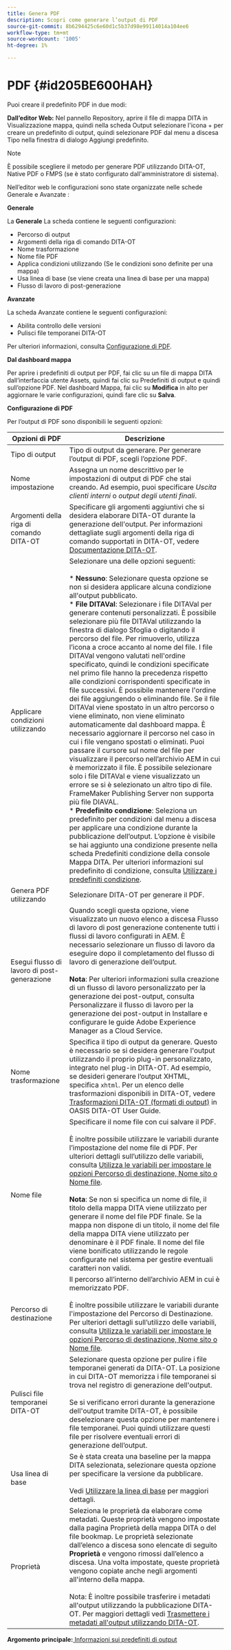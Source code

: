 ```yaml
---
title: Genera PDF
description: Scopri come generare l’output di PDF
source-git-commit: 8b6294425c6e60d1c5b37d98e99114014a104ee6
workflow-type: tm+mt
source-wordcount: '1005'
ht-degree: 1%

---
```



# PDF {#id205BE600HAH}

Puoi creare il predefinito PDF in due modi:

**Dall’editor Web:** Nel pannello Repository, aprire il file di mappa DITA in Visualizzazione mappa, quindi nella scheda Output selezionare l&#39;icona + per creare un predefinito di output, quindi selezionare PDF dal menu a discesa Tipo nella finestra di dialogo Aggiungi predefinito.

>[!NOTE]
>
> È possibile scegliere il metodo per generare PDF utilizzando DITA-OT, Native PDF o FMPS \(se è stato configurato dall&#39;amministratore di sistema\).

Nell’editor web le configurazioni sono state organizzate nelle schede Generale e Avanzate :

**Generale**

La **Generale** La scheda contiene le seguenti configurazioni:

- Percorso di output
- Argomenti della riga di comando DITA-OT
- Nome trasformazione
- Nome file PDF
- Applica condizioni utilizzando \(Se le condizioni sono definite per una mappa\)
- Usa linea di base \(se viene creata una linea di base per una mappa\)
- Flusso di lavoro di post-generazione

**Avanzate**

La scheda Avanzate contiene le seguenti configurazioni:

- Abilita controllo delle versioni
- Pulisci file temporanei DITA-OT

Per ulteriori informazioni, consulta [Configurazione di PDF](#id231KIM004X1).

**Dal dashboard mappa**

Per aprire i predefiniti di output per PDF, fai clic su un file di mappa DITA dall’interfaccia utente Assets, quindi fai clic su Predefiniti di output e quindi sull’opzione PDF. Nel dashboard Mappa, fai clic su **Modifica** in alto per aggiornare le varie configurazioni, quindi fare clic su **Salva**.

**Configurazione di PDF**

Per l’output di PDF sono disponibili le seguenti opzioni:

| Opzioni di PDF | Descrizione |
| --- | --- |
| Tipo di output | Tipo di output da generare. Per generare l’output di PDF, scegli l’opzione PDF. |
| Nome impostazione | Assegna un nome descrittivo per le impostazioni di output di PDF che stai creando. Ad esempio, puoi specificare _Uscita clienti interni_ o _output degli utenti finali_. |
| Argomenti della riga di comando DITA-OT | Specificare gli argomenti aggiuntivi che si desidera elaborare DITA-OT durante la generazione dell&#39;output. Per informazioni dettagliate sugli argomenti della riga di comando supportati in DITA-OT, vedere [Documentazione DITA-OT](https://www.dita-ot.org/). |
| Applicare condizioni utilizzando | Selezionare una delle opzioni seguenti:<br><br>* **Nessuno**: Selezionare questa opzione se non si desidera applicare alcuna condizione all&#39;output pubblicato.<br>* **File DITAVal**: Selezionare i file DITAVal per generare contenuti personalizzati. È possibile selezionare più file DITAVal utilizzando la finestra di dialogo Sfoglia o digitando il percorso del file. Per rimuoverlo, utilizza l’icona a croce accanto al nome del file. I file DITAVal vengono valutati nell&#39;ordine specificato, quindi le condizioni specificate nel primo file hanno la precedenza rispetto alle condizioni corrispondenti specificate in file successivi. È possibile mantenere l&#39;ordine dei file aggiungendo o eliminando file. Se il file DITAVal viene spostato in un altro percorso o viene eliminato, non viene eliminato automaticamente dal dashboard mappa. È necessario aggiornare il percorso nel caso in cui i file vengano spostati o eliminati. Puoi passare il cursore sul nome del file per visualizzare il percorso nell’archivio AEM in cui è memorizzato il file. È possibile selezionare solo i file DITAVal e viene visualizzato un errore se si è selezionato un altro tipo di file. FrameMaker Publishing Server non supporta più file DIAVAL.<br>* **Predefinito condizione**: Seleziona un predefinito per condizioni dal menu a discesa per applicare una condizione durante la pubblicazione dell’output. L’opzione è visibile se hai aggiunto una condizione presente nella scheda Predefiniti condizione della console Mappa DITA. Per ulteriori informazioni sul predefinito di condizione, consulta [Utilizzare i predefiniti condizione](generate-output-use-condition-presets.md#id1825FL004PN). |
| Genera PDF utilizzando | Selezionare DITA-OT per generare il PDF. |
| Esegui flusso di lavoro di post-generazione | Quando scegli questa opzione, viene visualizzato un nuovo elenco a discesa Flusso di lavoro di post generazione contenente tutti i flussi di lavoro configurati in AEM. È necessario selezionare un flusso di lavoro da eseguire dopo il completamento del flusso di lavoro di generazione dell’output.<br><br>**Nota**: Per ulteriori informazioni sulla creazione di un flusso di lavoro personalizzato per la generazione dei post-output, consulta Personalizzare il flusso di lavoro per la generazione dei post-output in Installare e configurare le guide Adobe Experience Manager as a Cloud Service. |
| Nome trasformazione | Specifica il tipo di output da generare. Questo è necessario se si desidera generare l&#39;output utilizzando il proprio plug-in personalizzato, integrato nel plug-in DITA-OT. Ad esempio, se desideri generare l’output XHTML, specifica `xhtml`. Per un elenco delle trasformazioni disponibili in DITA-OT, vedere [Trasformazioni DITA-OT (formati di output)](http://www.dita-ot.org/2.3/user-guide/AvailableTransforms.html) in OASIS DITA-OT User Guide. |
| Nome file | Specificare il nome file con cui salvare il PDF.<br><br>È inoltre possibile utilizzare le variabili durante l’impostazione del nome file di PDF. Per ulteriori dettagli sull’utilizzo delle variabili, consulta [Utilizza le variabili per impostare le opzioni Percorso di destinazione, Nome sito o Nome file](generate-output-use-variables.md#id18BUG70K05Z).<br><br>**Nota**: Se non si specifica un nome di file, il titolo della mappa DITA viene utilizzato per generare il nome del file PDF finale. Se la mappa non dispone di un titolo, il nome del file della mappa DITA viene utilizzato per denominare è il PDF finale. Il nome del file viene bonificato utilizzando le regole configurate nel sistema per gestire eventuali caratteri non validi. |
| Percorso di destinazione | Il percorso all’interno dell’archivio AEM in cui è memorizzato PDF.<br><br>È inoltre possibile utilizzare le variabili durante l&#39;impostazione del Percorso di Destinazione. Per ulteriori dettagli sull’utilizzo delle variabili, consulta [Utilizza le variabili per impostare le opzioni Percorso di destinazione, Nome sito o Nome file](generate-output-use-variables.md#id18BUG70K05Z). |
| Pulisci file temporanei DITA-OT | Selezionare questa opzione per pulire i file temporanei generati da DITA-OT. La posizione in cui DITA-OT memorizza i file temporanei si trova nel registro di generazione dell&#39;output.<br><br>Se si verificano errori durante la generazione dell&#39;output tramite DITA-OT, è possibile deselezionare questa opzione per mantenere i file temporanei. Puoi quindi utilizzare questi file per risolvere eventuali errori di generazione dell’output. |
| Usa linea di base | Se è stata creata una baseline per la mappa DITA selezionata, selezionare questa opzione per specificare la versione da pubblicare.<br><br>Vedi [Utilizzare la linea di base](generate-output-use-baseline-for-publishing.md#id1825FI0J0PF) per maggiori dettagli. |
| Proprietà | Seleziona le proprietà da elaborare come metadati. Queste proprietà vengono impostate dalla pagina Proprietà della mappa DITA o del file bookmap. Le proprietà selezionate dall’elenco a discesa sono elencate di seguito **Proprietà** e vengono rimossi dall’elenco a discesa. Una volta impostate, queste proprietà vengono copiate anche negli argomenti all&#39;interno della mappa.<br><br>Nota: È inoltre possibile trasferire i metadati all&#39;output utilizzando la pubblicazione DITA-OT. Per maggiori dettagli vedi [Trasmettere i metadati all&#39;output utilizzando DITA-OT](pass-metadata-dita-ot.md#id21BJ00QD0XA). |

**Argomento principale:**[ Informazioni sui predefiniti di output](generate-output-understand-presets.md)

